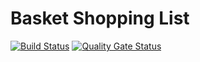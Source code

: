 # Basket Shopping List
[![Build Status](https://app.bitrise.io/app/3236bb376f82945e/status.svg?token=wiAfRTrfJK9_FHy_tJ43zg&branch=develop)](https://app.bitrise.io/app/3236bb376f82945e)
[![Quality Gate Status](https://sonarcloud.io/api/project_badges/measure?project=janniskilian_basket&metric=alert_status)](https://sonarcloud.io/dashboard?id=janniskilian_basket)
